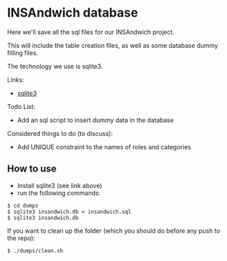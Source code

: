 # INSAndwich database
Here we'll save all the sql files for our INSAndwich project.

This will include the table creation files, as well as some database dummy filling files.

The technology we use is sqlite3.

Links:
  - [sqlite3](https://www.sqlite.org/)

Todo List:
  - Add an sql script to insert dummy data in the database

Considered things to do (to discuss): 
  - Add UNIQUE constraint to the names of roles and categories

## How to use
  - Install sqlite3 (see link above)
  - run the following commands:

```
$ cd dumps
$ sqlite3 insandwich.db < insandwich.sql
$ sqlite3 insandwich.db
```

If you want to clean up the folder (which you should do before any push to the repo):
```
$ ./dumps/clean.sh
```

